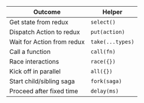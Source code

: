 | Outcome                    | Helper           |
| -------------------------- | ---------------- |
| Get state from redux       | `select()`       |
| Dispatch Action to redux   | `put(action)`    |
| Wait for Action from redux | `take(...types)` |
| Call a function            | `call(fn)`       |
| Race interactions          | `race({})`       |
| Kick off in parallel       | `all({})`        |
| Start child/sibling saga   | `fork(saga)`     |
| Proceed after fixed time   | `delay(ms)`      |
